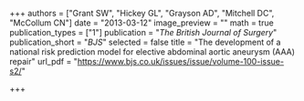 +++
authors = ["Grant SW", "Hickey GL", "Grayson AD", "Mitchell DC", "McCollum CN"]
date = "2013-03-12"
image_preview = ""
math = true
publication_types = ["1"]
publication = "*The British Journal of Surgery*"
publication_short = "*BJS*"
selected = false
title = "The development of a national risk prediction model for elective abdominal aortic aneurysm (AAA) repair"
url_pdf = "https://www.bjs.co.uk/issues/issue/volume-100-issue-s2/"

+++
